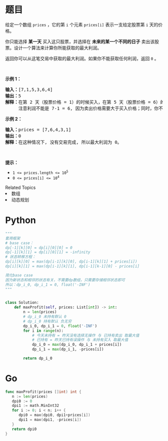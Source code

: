 # 题目
<p>给定一个数组 <code>prices</code> ，它的第 <code>i</code> 个元素 <code>prices[i]</code> 表示一支给定股票第 <code>i</code> 天的价格。</p>

<p>你只能选择 <strong>某一天</strong> 买入这只股票，并选择在 <strong>未来的某一个不同的日子</strong> 卖出该股票。设计一个算法来计算你所能获取的最大利润。</p>

<p>返回你可以从这笔交易中获取的最大利润。如果你不能获取任何利润，返回 <code>0</code> 。</p>

<p> </p>

<p><strong>示例 1：</strong></p>

<pre>
<strong>输入：</strong>[7,1,5,3,6,4]
<strong>输出：</strong>5
<strong>解释：</strong>在第 2 天（股票价格 = 1）的时候买入，在第 5 天（股票价格 = 6）的时候卖出，最大利润 = 6-1 = 5 。
     注意利润不能是 7-1 = 6, 因为卖出价格需要大于买入价格；同时，你不能在买入前卖出股票。
</pre>

<p><strong>示例 2：</strong></p>

<pre>
<strong>输入：</strong>prices = [7,6,4,3,1]
<strong>输出：</strong>0
<strong>解释：</strong>在这种情况下, 没有交易完成, 所以最大利润为 0。
</pre>

<p> </p>

<p><strong>提示：</strong></p>

<ul>
	<li><code>1 <= prices.length <= 10<sup>5</sup></code></li>
	<li><code>0 <= prices[i] <= 10<sup>4</sup></code></li>
</ul>
<div><div>Related Topics</div><div><li>数组</li><li>动态规划</li></div></div>

# Python

```python
"""
套用框架
# base case：
dp[-1][k][0] = dp[i][0][0] = 0 
dp[-1][k][1] = dp[i][0][1] = -infinity 
# 状态转移方程： 
dp[i][k][0] = max(dp[i-1][k][0], dp[i-1][k][1] + prices[i]) 
dp[i][k][1] = max(dp[i-1][k][1], dp[i-1][k-1][0] - prices[i]

简化base case
因为新状态和相邻的状态有关，不需要dp数组，只需要存储相邻状态即可
所以：dp_i_0, dp_i_1 = 0, float('-INF')
"""


class Solution:
    def maxProfit(self, prices: List[int]) -> int:
        n = len(prices)
        # dp_i_0 未持有默认 0
        # dp_i_0 持有默认 负无穷
        dp_i_0, dp_i_1 = 0, float('-INF')
        for i in range(n):
            # 今天未持有 = 昨天没有选择无操作 与 已持有卖出 取最大值
            # 已持有 = 昨天已持有误操作 与 未持有买入 取最大值
            dp_i_0 = max(dp_i_0, dp_i_1 + prices[i])
            dp_i_1 = max(dp_i_1, -prices[i])

        return dp_i_0
```

# Go

```go
func maxProfit(prices []int) int {
   n := len(prices)
   dpi0 := 0
   dpi1 := math.MinInt32
   for i := 0; i < n; i++ {
      dpi0 = max(dpi0, dpi1+prices[i])
      dpi1 = max(dpi1, -prices[i])
   }
   return dpi0
}
```